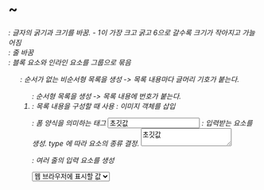 <h1> ~ <h6>
: 글자의 굵기과 크기를 바꿈. - 1이 가장 크고 굵고 6으로 갈수록 크기가 작아지고 가늘어짐

<br>
: 줄 바꿈

<div></div>
: 블록 요소와 인라인 요소를 그룹으로 묶음

<ul>
: 순서가 없는 비순서형 목록을 생성
-> 목록 내용마다 글머리 기호가 붙는다.

<ol>
: 순서형 목록을 생성
-> 목록 내용에 번호가 붙는다.

<li>
: 목록 내용을 구성할 때 사용

<ing src = "이미지 경로">
: 이미지 객체를 삽입

<form action = "서버 url" method = "get 또는 post"></form>
: 폼 양식을 의미하는 태그

<input type = "종류" name = "이름" value = "초깃값">
: 입력받는 요소를 생성. type 에 따라 요소의 종류 결정. 

<textarea>초깃값</textarea>
: 여러 줄의 입력 요소를 생성

<select>
: 콤보박스를 생성 

<option value = "서버에 전송할 값"> 웹 브라우저에 표시할 값 </option>
: 콤보박스에 항목 하나를 추가

<optgroup label = "그룹 이름"></optgroup>
: 항목들을 그룹으로 묶음
